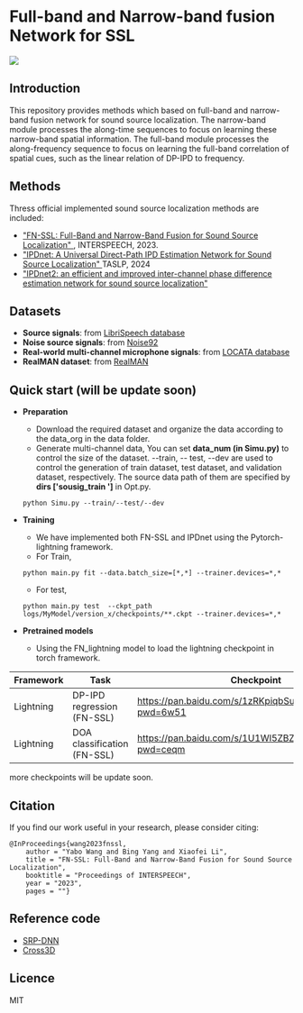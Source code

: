 # Full-band and Narrow-band fusion Network for SSL

![](https://markdown.liuchengtu.com/work/uploads/upload_428e0c0d47c467f17821fd116edbc41f.png)

## Introduction

This repository provides methods which  based on full-band and narrow-band fusion network  for sound source localization. The narrow-band module processes the along-time sequences to focus on learning these narrow-band spatial information. The full-band module processes the along-frequency sequence
to focus on learning the full-band correlation of spatial cues, such as the linear relation of DP-IPD to frequency.

## Methods

Thress official implemented sound source localization methods are included:

* <a href="https://arxiv.org/pdf/2305.19610.pdf" target="_blank"> "FN-SSL: Full-Band and Narrow-Band Fusion for Sound Source Localization" </a>, INTERSPEECH, 2023.
* <a href="https://arxiv.org/abs/2405.07021" target="_blank"> "IPDnet: A Universal Direct-Path IPD Estimation Network for Sound Source Localization" </a> TASLP, 2024
* <a href="" target="_blank"> "IPDnet2: an efficient and improved inter-channel phase difference estimation network for sound source localization" </a> 

## Datasets

+ **Source signals**: from <a href="http://www.openslr.org/12/" target="_blank">LibriSpeech database</a>
+ **Noise source signals**: from <a href="http://spib.linse.ufsc.br/noise.html" target="_blank">Noise92</a>
+ **Real-world multi-channel microphone signals**: from <a href="https://www.locata.lms.tf.fau.de/datasets/" target="_blank">LOCATA database</a>
+ **RealMAN dataset**: from <a href="[https://www.locata.lms.tf.fau.de/datasets/](https://github.com/Audio-WestlakeU/RealMAN)" target="_blank">RealMAN</a>
## Quick start (will be update soon)

+ **Preparation**
  
  * Download the required dataset and organize the data according to the data_org in the data folder.
  * Generate multi-channel data, You can set **data_num (in Simu.py)** to control the size of the dataset. --train, -- test, --dev are used to control the generation of train dataset, test dataset, and validation dataset, respectively. The source data path of them are specified by **dirs ['sousig_train ']** in Opt.py.
  
  ```
  python Simu.py --train/--test/--dev
  ```
+ **Training**
  
  * We have  implemented both FN-SSL and IPDnet using the Pytorch-lightning framework.
  * For Train,
  
  ```
  python main.py fit --data.batch_size=[*,*] --trainer.devices=*,*
  ```
  
  * For test,
  
  ```
  python main.py test  --ckpt_path logs/MyModel/version_x/checkpoints/**.ckpt --trainer.devices=*,*
  ```
+ **Pretrained models**
  
  * Using the FN_lightning model to load the lightning checkpoint in torch framework.

| Framework | Task | Checkpoint |
| --- | --- | --- |
| Lightning | DP-IPD regression (FN-SSL) | https://pan.baidu.com/s/1zRKpiqbSuo80Xu5ZRoS1gQ?pwd=6w51 |
| Lightning | DOA classification (FN-SSL) | https://pan.baidu.com/s/1U1Wl5ZBZBItc2Vku7AyqNA?pwd=ceqm |

more checkpoints will be update soon.

## Citation

If you find our work useful in your research, please consider citing:

```
@InProceedings{wang2023fnssl,
    author = "Yabo Wang and Bing Yang and Xiaofei Li",
    title = "FN-SSL: Full-Band and Narrow-Band Fusion for Sound Source Localization",
    booktitle = "Proceedings of INTERSPEECH",
    year = "2023",
    pages = ""}
```

## Reference code

- <a href="https://github.com/BingYang-20/SRP-DNN" target="_blank">SRP-DNN</a>
- <a href="https://github.com/DavidDiazGuerra/Cross3D" target="_blank">Cross3D</a>

## Licence

MIT


